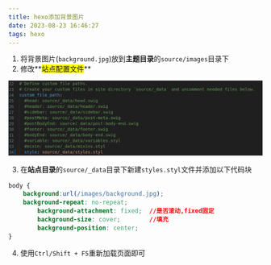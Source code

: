 ```yaml
---
title: hexo添加背景图片
date: 2023-08-23 16:46:27
tags: hexo
---
```


1. 将背景图片(`background.jpg`)放到**主题目录**的`source/images`目录下
2. 修改**<span style="background-color: yellow;">站点配置文件</span>**

![image-20230823164733673](add-Background/image-20230823164733673.png)

3. 在**站点目录**的`source/_data`目录下新建`styles.styl`文件并添加以下代码块

```css
body {
	background:url(/images/background.jpg);
 	background-repeat: no-repeat;
    	background-attachment: fixed;  //是否滚动,fixed固定
    	background-size: cover;        //填充
    	background-position: center;
}
```

4. 使用`Ctrl/Shift + F5`重新加载页面即可

